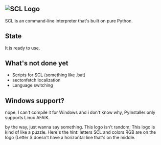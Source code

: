 ![SCL Logo](https://github.com/Sectonidse/SCL/blob/c6aa8807a0a9ffdb43c60801fb452fc6f0a3776a/scllogo.png "SCL Logo")
-----
SCL is an command-line interpreter that's built on pure Python.

## State
It is ready to use.

## What's not done yet
* Scripts for SCL (something like .bat)
* sectonfetch localization
* Language switching

## Windows support?
nope. I can't compile it for Windows and i don't know why, PyInstaller only supports Linux AFAIK.

by the way, just wanna say something. This logo isn't random; This logo is kind of like a puzzle.
Here's the hint: letters SCL and colors RGB are on the logo (Letter S doesn't have a horizontal line that's on the middle.
